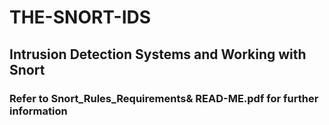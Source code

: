 # THE-SNORT-IDS
##  Intrusion Detection Systems and Working with Snort 
### Refer to Snort_Rules_Requirements& READ-ME.pdf for further information
